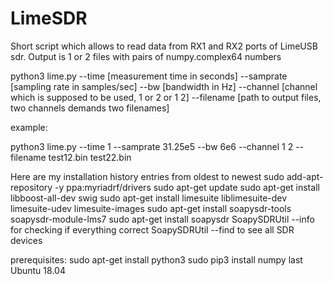 # LimeSDR

Short script which allows to read data from RX1 and RX2 ports of LimeUSB sdr. Output is 1 or 2 files with pairs of numpy.complex64 numbers

python3 lime.py --time [measurement time in seconds] --samprate [sampling rate in samples/sec] --bw [bandwidth in Hz] --channel [channel which is supposed to be used, 1 or 2 or 1 2]  --filename [path to output files, two channels demands two filenames]


example: 

python3 lime.py --time 1 --samprate 31.25e5 --bw 6e6 --channel 1 2  --filename test12.bin test22.bin 

Here are my installation history entries from oldest to newest
sudo add-apt-repository -y ppa:myriadrf/drivers
sudo apt-get update
sudo apt-get install libboost-all-dev swig
sudo apt-get install limesuite liblimesuite-dev limesuite-udev limesuite-images
sudo apt-get install soapysdr-tools soapysdr-module-lms7
sudo apt-get install soapysdr
SoapySDRUtil --info  for checking if everything correct
SoapySDRUtil --find  to see all SDR devices

prerequisites:
sudo apt-get install python3
sudo pip3 install numpy
last Ubuntu 18.04
